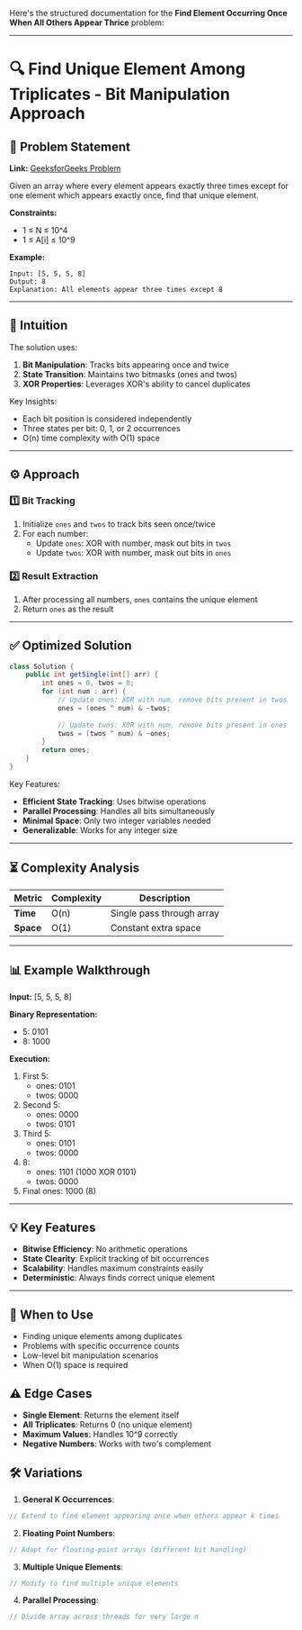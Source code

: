 Here's the structured documentation for the **Find Element Occurring Once When All Others Appear Thrice** problem:

---

# 🔍 Find Unique Element Among Triplicates - Bit Manipulation Approach

## 📜 Problem Statement
**Link:** [GeeksforGeeks Problem](https://www.geeksforgeeks.org/problems/find-element-occuring-once-when-all-other-are-present-thrice/1?page=2&company=Google&sortBy=latest)

Given an array where every element appears exactly three times except for one element which appears exactly once, find that unique element.

**Constraints:**
- 1 ≤ N ≤ 10^4
- 1 ≤ A[i] ≤ 10^9

**Example:**
```text
Input: [5, 5, 5, 8]
Output: 8
Explanation: All elements appear three times except 8
```

---

## 🧠 Intuition
The solution uses:
1. **Bit Manipulation**: Tracks bits appearing once and twice
2. **State Transition**: Maintains two bitmasks (ones and twos)
3. **XOR Properties**: Leverages XOR's ability to cancel duplicates

Key Insights:
- Each bit position is considered independently
- Three states per bit: 0, 1, or 2 occurrences
- O(n) time complexity with O(1) space

---

## ⚙️ Approach
### **1️⃣ Bit Tracking**
1. Initialize `ones` and `twos` to track bits seen once/twice
2. For each number:
   - Update `ones`: XOR with number, mask out bits in `twos`
   - Update `twos`: XOR with number, mask out bits in `ones`

### **2️⃣ Result Extraction**
1. After processing all numbers, `ones` contains the unique element
2. Return `ones` as the result

---

## ✅ Optimized Solution
```java
class Solution {
    public int getSingle(int[] arr) {
        int ones = 0, twos = 0;
        for (int num : arr) {
            // Update ones: XOR with num, remove bits present in twos
            ones = (ones ^ num) & ~twos;
            
            // Update twos: XOR with num, remove bits present in ones
            twos = (twos ^ num) & ~ones;
        }
        return ones;
    }
}
```

Key Features:
- **Efficient State Tracking**: Uses bitwise operations
- **Parallel Processing**: Handles all bits simultaneously
- **Minimal Space**: Only two integer variables needed
- **Generalizable**: Works for any integer size

---

## ⏳ Complexity Analysis
| Metric          | Complexity | Description |
|-----------------|------------|-------------|
| **Time**        | O(n)       | Single pass through array |
| **Space**       | O(1)       | Constant extra space |

---

## 📊 Example Walkthrough

**Input:** [5, 5, 5, 8]

**Binary Representation:**
- 5: 0101
- 8: 1000

**Execution:**
1. First 5:
   - ones: 0101
   - twos: 0000
2. Second 5:
   - ones: 0000
   - twos: 0101
3. Third 5:
   - ones: 0101
   - twos: 0000
4. 8:
   - ones: 1101 (1000 XOR 0101)
   - twos: 0000
5. Final ones: 1000 (8)

---

## 💡 Key Features
- **Bitwise Efficiency**: No arithmetic operations
- **State Clearity**: Explicit tracking of bit occurrences
- **Scalability**: Handles maximum constraints easily
- **Deterministic**: Always finds correct unique element

---

## 🚀 When to Use
- Finding unique elements among duplicates
- Problems with specific occurrence counts
- Low-level bit manipulation scenarios
- When O(1) space is required

## ⚠️ Edge Cases
- **Single Element**: Returns the element itself
- **All Triplicates**: Returns 0 (no unique element)
- **Maximum Values**: Handles 10^9 correctly
- **Negative Numbers**: Works with two's complement

## 🛠 Variations
1. **General K Occurrences**:
```java
// Extend to find element appearing once when others appear k times
```

2. **Floating Point Numbers**:
```java
// Adapt for floating-point arrays (different bit handling)
```

3. **Multiple Unique Elements**:
```java
// Modify to find multiple unique elements
```

4. **Parallel Processing**:
```java
// Divide array across threads for very large n
```